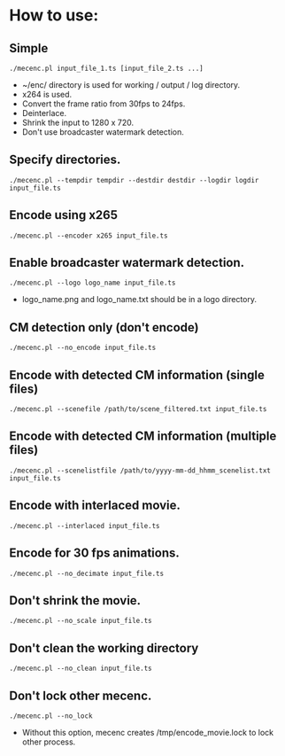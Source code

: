 # How to use:

## Simple
    ./mecenc.pl input_file_1.ts [input_file_2.ts ...]
* ~/enc/ directory is used for working / output / log directory.
* x264 is used.
* Convert the frame ratio from 30fps to 24fps.
* Deinterlace.
* Shrink the input to 1280 x 720.
* Don't use broadcaster watermark detection.

## Specify directories.
    ./mecenc.pl --tempdir tempdir --destdir destdir --logdir logdir input_file.ts

## Encode using x265
    ./mecenc.pl --encoder x265 input_file.ts

## Enable broadcaster watermark detection.
    ./mecenc.pl --logo logo_name input_file.ts
* logo\_name.png and logo\_name.txt should be in a logo directory.

## CM detection only (don't encode)
    ./mecenc.pl --no_encode input_file.ts

## Encode with detected CM information (single files)
    ./mecenc.pl --scenefile /path/to/scene_filtered.txt input_file.ts

## Encode with detected CM information (multiple files)
    ./mecenc.pl --scenelistfile /path/to/yyyy-mm-dd_hhmm_scenelist.txt input_file.ts

## Encode with interlaced movie.
    ./mecenc.pl --interlaced input_file.ts

## Encode for 30 fps animations.
    ./mecenc.pl --no_decimate input_file.ts

## Don't shrink the movie.
    ./mecenc.pl --no_scale input_file.ts

## Don't clean the working directory
    ./mecenc.pl --no_clean input_file.ts

## Don't lock other mecenc.
    ./mecenc.pl --no_lock
* Without this option, mecenc creates /tmp/encode\_movie.lock to lock other process.
